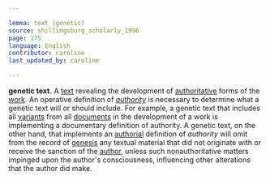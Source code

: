 ```yaml
---

lemma: text (genetic)
source: shillingsburg_scholarly_1996
page: 175
language: English
contributor: caroline
last_updated_by: caroline

---
```


**genetic text.** A [text](text.html) revealing the development of [authoritative](authoritative.html) forms of the [work](work.html). An operative definition of _[authority](authority.html)_ is necessary to determine what a genetic text will or should include. For example, a genetic text that includes all [variants](variant.html) from all [documents](document.html) in the development of a work is implementing a documentary definition of authority. A genetic text, on the other hand, that implements an [authorial](authorial.html) definition of _authority_ will omit from the record of [genesis](genesis.html) any textual material that did not originate with or receive the sanction of the [author](author.html), unless such nonauthoritative matters impinged upon the author's consciousness, influencing other alterations that the author did make.
